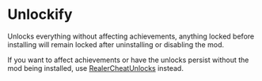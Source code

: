 # Unlockify

Unlocks everything without affecting achievements, anything locked before installing will remain locked after uninstalling or disabling the mod.

If you want to affect achievements or have the unlocks persist without the mod being installed, use [RealerCheatUnlocks](https://thunderstore.io/package/prodzpod/RealerCheatUnlocks/) instead.
